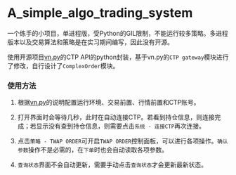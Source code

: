 # A_simple_algo_trading_system
一个练手的小项目，单进程版，受Python的GIL限制，不能运行较多策略。多进程版本以及交易算法和策略是在实习期间编写，因此没有开源。

使用开源项目[vn.py](https://github.com/vnpy/vnpy)的CTP API的python封装，基于vn.py的`CTP gateway`模块进行了修改，自行设计了`ComplexOrder`模块。

### 使用方法

1. 根据[vn.py](https://github.com/vnpy/vnpy)的说明配置运行环境、交易前置、行情前置和CTP账号。

2. 打开界面时会等待几秒，此时在自动连接CTP。若看到持仓信息，则连接完成；若显示没有查到持仓信息，则需要点击`系统 - 连接CTP`再次连接。

3. 点击`策略 - TWAP ORDER`可开启`TWAP ORDER`控制面板，可以进行各项操作。`确认参数`操作不是必需的，在`下单`时也会自动读取各项参数。

4. `查询状态`界面不会自动更新，需要手动点击`查询状态`才会更新最新状态。